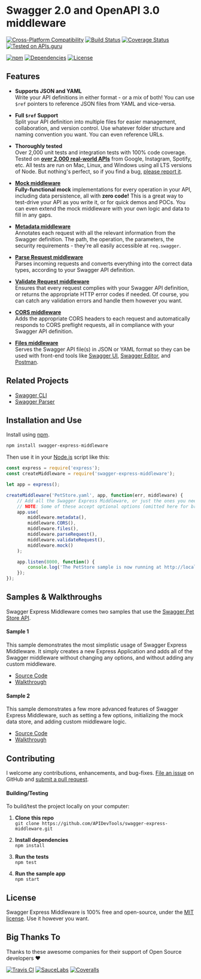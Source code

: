 Swagger 2.0 and OpenAPI 3.0 middleware
============================

[![Cross-Platform Compatibility](https://apidevtools.org/img/os-badges.svg)](https://travis-ci.com/APIDevTools/swagger-express-middleware)
[![Build Status](https://api.travis-ci.com/APIDevTools/swagger-express-middleware.svg?branch=master)](https://travis-ci.com/APIDevTools/swagger-express-middleware)
[![Coverage Status](https://coveralls.io/repos/github/APIDevTools/swagger-express-middleware/badge.svg?branch=master)](https://coveralls.io/github/APIDevTools/swagger-express-middleware)
[![Tested on APIs.guru](https://api.apis.guru/badges/tested_on.svg)](https://apis.guru/browse-apis/)

[![npm](https://img.shields.io/npm/v/swagger-express-middleware.svg)](https://www.npmjs.com/package/swagger-express-middleware)
[![Dependencies](https://david-dm.org/APIDevTools/swagger-express-middleware.svg)](https://david-dm.org/APIDevTools/swagger-express-middleware)
[![License](https://img.shields.io/npm/l/swagger-express-middleware.svg)](LICENSE)



Features
--------------------------
- **Supports JSON and YAML** <br>
Write your API definitions in either format - or a mix of both!  You can use `$ref` pointers to reference JSON files from YAML and vice-versa.

- **Full `$ref` Support** <br>
Split your API definition into multiple files for easier management, collaboration, and version control.  Use whatever folder structure and naming convention you want.  You can even reference URLs.

- **Thoroughly tested**<br>
Over 2,000 unit tests and integration tests with 100% code coverage.  Tested on [**over 2,000 real-world APIs**](https://apis.guru/browse-apis/) from Google, Instagram, Spotify, etc.  All tests are run on Mac, Linux, and Windows using all LTS versions of Node. But nothing's perfect, so if you find a bug, [please report it](https://github.com/APIDevTools/swagger-express-middleware/issues).

- [**Mock middleware**](https://apidevtools.org/swagger-express-middleware/docs/middleware/mock.html)<br>
**Fully-functional mock** implementations for every operation in your API, including data persistence, all with **zero code!**  This is a great way to test-drive your API as you write it, or for quick demos and POCs.  You can even extend the mock middleware with your own logic and data to fill in any gaps.

- [**Metadata middleware**](https://apidevtools.org/swagger-express-middleware/docs/middleware/metadata.html)<br>
Annotates each request with all the relevant information from the Swagger definition.  The path, the operation, the parameters, the security requirements - they're all easily accessible at `req.swagger`.

- [**Parse Request middleware**](https://apidevtools.org/swagger-express-middleware/docs/middleware/parseRequest.html)<br>
Parses incoming requests and converts everything into the correct data types, according to your Swagger API definition.

- [**Validate Request middleware**](https://apidevtools.org/swagger-express-middleware/docs/middleware/validateRequest.html)<br>
Ensures that every request complies with your Swagger API definition, or returns the appropriate HTTP error codes if needed.  Of course, you can catch any validation errors and handle them however you want.

- [**CORS middleware**](https://apidevtools.org/swagger-express-middleware/docs/middleware/CORS.html)<br>
Adds the appropriate CORS headers to each request and automatically responds to CORS preflight requests, all in compliance with your Swagger API definition.

- [**Files middleware**](https://apidevtools.org/swagger-express-middleware/docs/middleware/files.html)<br>
Serves the Swagger API file(s) in JSON or YAML format so they can be used with front-end tools like [Swagger UI](http://www.swagger.io), [Swagger Editor](http://editor.swagger.io), and [Postman](http://getpostman.com).



Related Projects
--------------------------
- [Swagger CLI](https://apidevtools.org/swagger-cli)
- [Swagger Parser](https://apidevtools.org/swagger-parser)



Installation and Use
--------------------------
Install using [npm](https://docs.npmjs.com/about-npm/).

```bash
npm install swagger-express-middleware
```
Then use it in your [Node.js](http://nodejs.org/) script like this:

```javascript
const express = require('express');
const createMiddleware = require('swagger-express-middleware');

let app = express();

createMiddleware('PetStore.yaml', app, function(err, middleware) {
    // Add all the Swagger Express Middleware, or just the ones you need.
    // NOTE: Some of these accept optional options (omitted here for brevity)
    app.use(
        middleware.metadata(),
        middleware.CORS(),
        middleware.files(),
        middleware.parseRequest(),
        middleware.validateRequest(),
        middleware.mock()
    );

    app.listen(8000, function() {
        console.log('The PetStore sample is now running at http://localhost:8000');
    });
});
```

Samples & Walkthroughs
--------------------------
Swagger Express Middleware comes two samples that use the [Swagger Pet Store API](https://github.com/APIDevTools/swagger-express-middleware/blob/master/samples/PetStore.yaml).

#### Sample 1
This sample demonstrates the most simplistic usage of Swagger Express Middleware. It simply creates a new Express Application and adds all of the Swagger middleware without changing any options, and without adding any custom middleware.

* [Source Code](https://github.com/APIDevTools/swagger-express-middleware/blob/master/samples/sample1.js)
* [Walkthrough](https://apidevtools.org/swagger-express-middleware/docs/walkthroughs/running.html)


#### Sample 2
This sample demonstrates a few more advanced features of Swagger Express Middleware, such as setting a few options, initializing the mock data store, and adding custom middleware logic.

* [Source Code](https://github.com/APIDevTools/swagger-express-middleware/blob/master/samples/sample2.js)
* [Walkthrough](https://apidevtools.org/swagger-express-middleware/docs/walkthroughs/walkthrough2.html)


Contributing
--------------------------
I welcome any contributions, enhancements, and bug-fixes.  [File an issue](https://github.com/APIDevTools/swagger-express-middleware/issues) on GitHub and [submit a pull request](https://github.com/APIDevTools/swagger-express-middleware/pulls).

#### Building/Testing
To build/test the project locally on your computer:

1. **Clone this repo**<br>
`git clone https://github.com/APIDevTools/swagger-express-middleware.git`

2. **Install dependencies**<br>
`npm install`

3. **Run the tests**<br>
`npm test`

4. **Run the sample app**<br>
`npm start`


License
--------------------------
Swagger Express Middleware is 100% free and open-source, under the [MIT license](LICENSE). Use it however you want.

Big Thanks To
--------------------------
Thanks to these awesome companies for their support of Open Source developers ❤

[![Travis CI](https://jsdevtools.org/img/badges/travis-ci.svg)](https://travis-ci.com)
[![SauceLabs](https://jsdevtools.org/img/badges/sauce-labs.svg)](https://saucelabs.com)
[![Coveralls](https://jsdevtools.org/img/badges/coveralls.svg)](https://coveralls.io)
